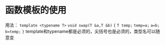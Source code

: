 # 函数模板的使用

用法：
`template <typename T>`
`void swap(T &a,T &b)`
`{`
    `T temp;`
    `temp=a;`
    `a=b;`
    `b=temp;`
`}`
template和typename都是必须的，尖括号也是必须的，类型名可以随意变